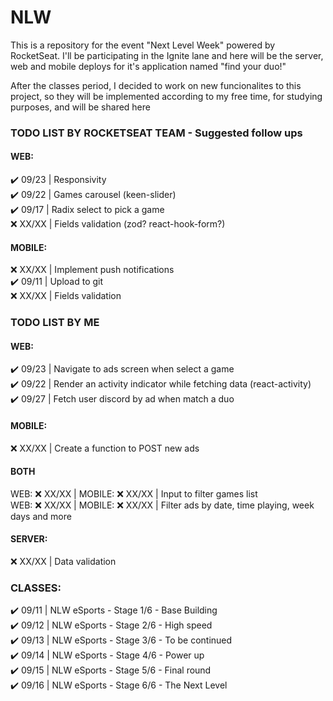 # NLW
This is a repository for the event "Next Level Week" powered by RocketSeat. I'll be participating in the Ignite lane and here will be the server, web and mobile deploys for it's application named "find your duo!"

After the classes period, I decided to work on new funcionalites to this project, so they will be implemented according to my free time, for studying purposes, and will be shared here

### TODO LIST BY ROCKETSEAT TEAM - Suggested follow ups

#### WEB:

✔️ 09/23 | Responsivity <br>
✔️ 09/22 | Games carousel (keen-slider) <br>
✔️ 09/17 | Radix select to pick a game <br>
❌ XX/XX | Fields validation (zod? react-hook-form?) <br>

#### MOBILE:

❌ XX/XX | Implement push notifications <br>
✔️ 09/11 | Upload to git <br>
❌ XX/XX | Fields validation <br>

### TODO LIST BY ME

#### WEB:

✔️ 09/23 | Navigate to ads screen when select a game <br>
✔️ 09/22 | Render an activity indicator while fetching data (react-activity) <br>
✔️ 09/27 | Fetch user discord by ad when match a duo <br>

#### MOBILE:

❌ XX/XX | Create a function to POST new ads <br>

#### BOTH

WEB: ❌ XX/XX | MOBILE: ❌ XX/XX | Input to filter games list <br>
WEB: ❌ XX/XX | MOBILE: ❌ XX/XX | Filter ads by date, time playing, week days and more <br>

#### SERVER:

❌ XX/XX | Data validation <br>

### CLASSES:

✔️ 09/11 | NLW eSports - Stage 1/6 - Base Building <br>
✔️ 09/12 | NLW eSports - Stage 2/6 - High speed <br>
✔️ 09/13 | NLW eSports - Stage 3/6 - To be continued <br>
✔️ 09/14 | NLW eSports - Stage 4/6 - Power up <br>
✔️ 09/15 | NLW eSports - Stage 5/6 - Final round <br>
✔️ 09/16 | NLW eSports - Stage 6/6 - The Next Level <br>
